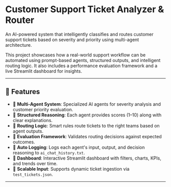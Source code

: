 # Customer Support Ticket Analyzer & Router

An AI-powered system that intelligently classifies and routes customer support tickets based on severity and priority using multi-agent architecture.

This project showcases how a real-world support workflow can be automated using prompt-based agents, structured outputs, and intelligent routing logic. It also includes a performance evaluation framework and a live Streamlit dashboard for insights.

---

## 🚀 Features

- 🔹 **Multi-Agent System**: Specialized AI agents for severity analysis and customer priority evaluation.
- 🔹 **Structured Reasoning**: Each agent provides scores (1–10) along with clear explanations.
- 🔹 **Routing Logic**: Smart rules route tickets to the right teams based on agent outputs.
- 🔹 **Evaluation Framework**: Validates routing decisions against expected outcomes.
- 🔹 **Auto Logging**: Logs each agent's input, output, and decision reasoning to `ai_chat_history.txt`.
- 🔹 **Dashboard**: Interactive Streamlit dashboard with filters, charts, KPIs, and trends over time.
- 🔹 **Scalable Input**: Supports dynamic ticket ingestion via `test_tickets.json`.

---

